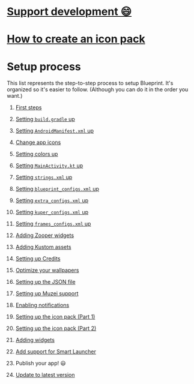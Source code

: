 # [Support development 😄 ](https://www.jahirfiquitiva.me/support)

# [How to create an icon pack](https://github.com/jahirfiquitiva/Blueprint/wiki/How-to-create-an-Icon-Pack)

# Setup process

This list represents the step-to-step process to setup Blueprint. It's organized so it's easier to follow. (Although you can do it in the order you want.)

1. [First steps](https://github.com/jahirfiquitiva/Blueprint/wiki/Importing-Project)
2. [Setting `build.gradle` up](https://github.com/jahirfiquitiva/Blueprint/wiki/Setting-up-your-project----build.gradle)
3. [Setting `AndroidManifest.xml` up](https://github.com/jahirfiquitiva/Blueprint/wiki/Setting-up-your-project----AndroidManifest.xml)
4. [Change app icons](https://github.com/jahirfiquitiva/Blueprint/wiki/Changing-app-launcher-and-splash-screen-icons)
5. [Setting colors up](https://github.com/jahirfiquitiva/Blueprint/wiki/Setting-up-colors.xml)
6. [Setting `MainActivity.kt` up](https://github.com/jahirfiquitiva/Blueprint/wiki/Setting-up-your---MainActivity.kt)
7. [Setting `strings.xml` up](https://github.com/jahirfiquitiva/Blueprint/wiki/Setting-up-strings.xml)
8. [Setting `blueprint_configs.xml` up](https://github.com/jahirfiquitiva/Blueprint/wiki/Setting-up-blueprint_configs.xml)
9. [Setting `extra_configs.xml` up](https://github.com/jahirfiquitiva/Blueprint/wiki/Setting-up-extra_configs.xml)
10. [Setting `kuper_configs.xml` up](https://github.com/jahirfiquitiva/Blueprint/wiki/Setting-up-kuper_configs.xml)
11. [Setting `frames_configs.xml` up](https://github.com/jahirfiquitiva/Blueprint/wiki/Setting-up-frames_configs.xml)
12. [Adding Zooper widgets](https://github.com/jahirfiquitiva/Blueprint/wiki/Adding-Zooper-widgets)
13. [Adding Kustom assets](https://github.com/jahirfiquitiva/Blueprint/wiki/Adding-Kustom-assets)
14. [Setting up Credits](https://github.com/jahirfiquitiva/Blueprint/wiki/Setting-up-your-project---credits_configs.xml)
15. [Optimize your wallpapers](https://github.com/jahirfiquitiva/Blueprint/wiki/Optimize-your-wallpapers-for-faster-load)
16. [Setting up the JSON file](https://github.com/jahirfiquitiva/Blueprint/wiki/Setting-up-your-json-file)
17. [Setting up Muzei support](https://github.com/jahirfiquitiva/Blueprint/wiki/Setting-up-Muzei-support)
18. [Enabling notifications](https://github.com/jahirfiquitiva/Blueprint/wiki/Enabling-notifications)

19. [Setting up the icon pack (Part 1)](https://github.com/jahirfiquitiva/Blueprint/wiki/Setting-up-icon-pack-(Part-1))
20. [Setting up the icon pack (Part 2)](https://github.com/jahirfiquitiva/Blueprint/wiki/Setting-up-icon-pack-(Part-2))
21. [Adding widgets](https://github.com/jahirfiquitiva/Blueprint/wiki/Adding-app-widgets)
22. [Add support for Smart Launcher](https://github.com/jahirfiquitiva/Blueprint/wiki/Adding-support-for-Smart-Launcher)

23. Publish your app! 😃 
24. [Update to latest version](https://github.com/jahirfiquitiva/Blueprint/wiki/How-to-update)